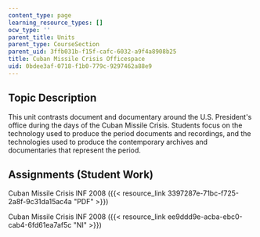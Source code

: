 ```yaml
---
content_type: page
learning_resource_types: []
ocw_type: ''
parent_title: Units
parent_type: CourseSection
parent_uid: 3ffb031b-f15f-cafc-6032-a9f4a8908b25
title: Cuban Missile Crisis Officespace
uid: 0bdee3af-0718-f1b0-779c-9297462a88e9
---
```


Topic Description
-----------------

This unit contrasts document and documentary around the U.S. President's office during the days of the Cuban Missile Crisis. Students focus on the technology used to produce the period documents and recordings, and the technologies used to produce the contemporary archives and documentaries that represent the period.

Assignments (Student Work)
--------------------------

Cuban Missile Crisis INF 2008 ({{< resource_link 3397287e-71bc-f725-2a8f-9c31da15ac4a "PDF" >}})

Cuban Missile Crisis INF 2008 ({{< resource_link ee9ddd9e-acba-ebc0-cab4-6fd61ea7af5c "NI" >}})